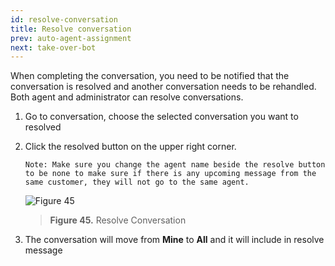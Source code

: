 ```yaml
---
id: resolve-conversation
title: Resolve conversation
prev: auto-agent-assignment
next: take-over-bot
---
```


When completing the conversation, you need to be notified that the conversation is resolved and another conversation needs to be rehandled. Both agent and administrator can resolve conversations.

1. Go to conversation, choose the selected conversation you want to resolved
2. Click the resolved button on the upper right corner.

    ```
    Note: Make sure you change the agent name beside the resolve button to be none to make sure if there is any upcoming message from the same customer, they will not go to the same agent.
    ```

    ![Figure 45](/assets/images/products/kata-omnichat/image45.png)

    > **Figure 45.** Resolve Conversation

3. The conversation will move from **Mine** to **All** and it will include in resolve message

